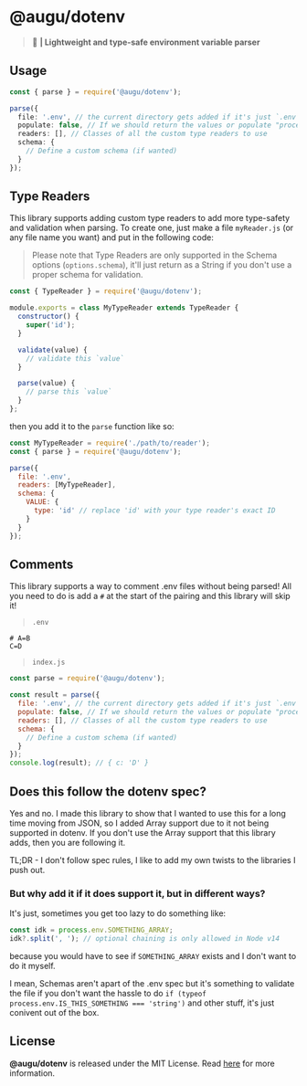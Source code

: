 # @augu/dotenv
> :rose: **| Lightweight and type-safe environment variable parser**

## Usage
```ts
const { parse } = require('@augu/dotenv');

parse({
  file: '.env', // the current directory gets added if it's just `.env`
  populate: false, // If we should return the values or populate "process.env"
  readers: [], // Classes of all the custom type readers to use
  schema: {
    // Define a custom schema (if wanted)
  }
});
```

## Type Readers
This library supports adding custom type readers to add more type-safety and validation when parsing. To create one, just make a file `myReader.js` (or any file name you want) and put in the following code:

> Please note that Type Readers are only supported in the Schema options (`options.schema`), it'll just return as a String if you don't use a proper schema for validation.

```js
const { TypeReader } = require('@augu/dotenv');

module.exports = class MyTypeReader extends TypeReader {
  constructor() {
    super('id');
  }

  validate(value) {
    // validate this `value`
  }

  parse(value) {
    // parse this `value`
  }
};
```

then you add it to the `parse` function like so:

```js
const MyTypeReader = require('./path/to/reader');
const { parse } = require('@augu/dotenv');

parse({
  file: '.env',
  readers: [MyTypeReader],
  schema: {
    VALUE: {
      type: 'id' // replace 'id' with your type reader's exact ID
    }
  }
});
```

## Comments
This library supports a way to comment .env files without being parsed! All you need to do is add a `#` at the start of the pairing and this library will skip it!

> `.env`
```env
# A=B
C=D
```

> `index.js`
```js
const parse = require('@augu/dotenv');

const result = parse({
  file: '.env', // the current directory gets added if it's just `.env`
  populate: false, // If we should return the values or populate "process.env"
  readers: [], // Classes of all the custom type readers to use
  schema: {
    // Define a custom schema (if wanted)
  }
});
console.log(result); // { c: 'D' }
```

## Does this follow the dotenv spec?
Yes and no. I made this library to show that I wanted to use this for a long time moving from JSON, so I added Array support due to it not being supported in dotenv. If you don't use the Array support that this library adds, then you are following it.

TL;DR - I don't follow spec rules, I like to add my own twists to the libraries I push out.

### But why add it if it does support it, but in different ways?
It's just, sometimes you get too lazy to do something like:

```js
const idk = process.env.SOMETHING_ARRAY;
idk?.split(', '); // optional chaining is only allowed in Node v14
```

because you would have to see if `SOMETHING_ARRAY` exists and I don't want to do it myself.

I mean, Schemas aren't apart of the .env spec but it's something to validate the file if you don't want the hassle to do `if (typeof process.env.IS_THIS_SOMETHING === 'string')` and other stuff, it's just conivent out of the box.

## License
**@augu/dotenv** is released under the MIT License. Read [here](/LICENSE) for more information.